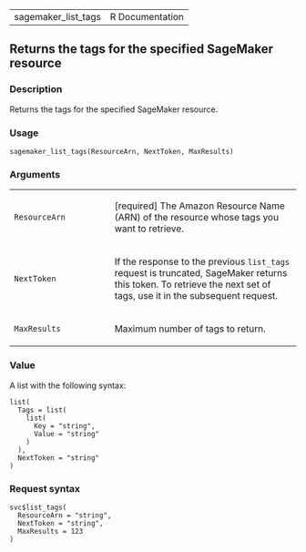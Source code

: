 <table style="width: 100%;">
<tbody>
<tr class="odd">
<td>sagemaker_list_tags</td>
<td style="text-align: right;">R Documentation</td>
</tr>
</tbody>
</table>

## Returns the tags for the specified SageMaker resource

### Description

Returns the tags for the specified SageMaker resource.

### Usage

    sagemaker_list_tags(ResourceArn, NextToken, MaxResults)

### Arguments

<table>
<colgroup>
<col style="width: 35%" />
<col style="width: 65%" />
</colgroup>
<tbody>
<tr class="odd">
<td><code id="sagemaker_list_tags_:_ResourceArn">ResourceArn</code></td>
<td><p>[required] The Amazon Resource Name (ARN) of the resource whose
tags you want to retrieve.</p></td>
</tr>
<tr class="even">
<td><code id="sagemaker_list_tags_:_NextToken">NextToken</code></td>
<td><p>If the response to the previous <code>list_tags</code> request is
truncated, SageMaker returns this token. To retrieve the next set of
tags, use it in the subsequent request.</p></td>
</tr>
<tr class="odd">
<td><code id="sagemaker_list_tags_:_MaxResults">MaxResults</code></td>
<td><p>Maximum number of tags to return.</p></td>
</tr>
</tbody>
</table>

### Value

A list with the following syntax:

    list(
      Tags = list(
        list(
          Key = "string",
          Value = "string"
        )
      ),
      NextToken = "string"
    )

### Request syntax

    svc$list_tags(
      ResourceArn = "string",
      NextToken = "string",
      MaxResults = 123
    )

